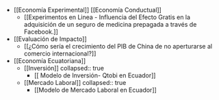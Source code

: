 - [[Economía Experimental]] [[Economía Conductual]]
	- [[Experimentos  en Linea - Influencia del Efecto Gratis en la adquisición de un seguro de medicina prepagada a través de Facebook.]]
- [[Evaluación de Impacto]]
	- [[¿Cómo sería el crecimiento del PIB de China de no aperturarse al comercio internacional?]]
- [[Economía Ecuatoriana]]
	- [[Inversión]]
	  collapsed:: true
		- [[ Modelo de Inversión- Qtobi en Ecuador]]
	- [[Mercado Laboral]]
	  collapsed:: true
		- [[Modelo de Mercado Laboral en Ecuador]]